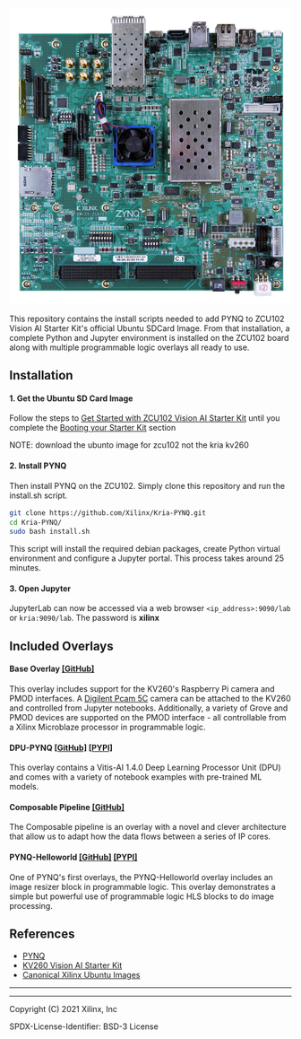 ![](./zcu102.jpg)

This repository contains the install scripts needed to add PYNQ to ZCU102 Vision AI Starter Kit's official Ubuntu SDCard Image.  From that installation, a complete Python and Jupyter environment is installed on the ZCU102 board along with multiple programmable logic overlays all ready to use.  

## Installation

#### 1. Get the Ubuntu SD Card Image 
Follow the steps to [Get Started with ZCU102 Vision AI Starter Kit](https://www.xilinx.com/products/som/kria/kv260-vision-starter-kit/kv260-getting-started-ubuntu/setting-up-the-sd-card-image.html) until you complete the [Booting your Starter Kit](https://www.xilinx.com/products/som/kria/kv260-vision-starter-kit/kv260-getting-started-ubuntu/booting-your-starter-kit.html) section

NOTE: download the ubunto image for zcu102 not the kria kv260

#### 2. Install PYNQ
Then install PYNQ on the ZCU102.  Simply clone this repository and run the install.sh script.

```bash
git clone https://github.com/Xilinx/Kria-PYNQ.git
cd Kria-PYNQ/
sudo bash install.sh
```

This script will install the required debian packages, create Python virtual environment and configure a Jupyter portal.  This process takes around 25 minutes.

#### 3. Open Jupyter

JupyterLab can now be accessed via a web browser `<ip_address>:9090/lab` or `kria:9090/lab`. The password is **xilinx**

## Included Overlays

#### Base Overlay [\[GitHub\]](kv260/base)

This overlay includes support for the KV260's Raspberry Pi camera and PMOD interfaces.  A [Digilent Pcam 5C](https://digilent.com/reference/add-ons/pcam-5c/start?redirect=1) camera can be attached to the KV260 and controlled from Jupyter notebooks.  Additionally, a variety of Grove and PMOD devices are supported on the PMOD interface - all controllable from a Xilinx Microblaze processor in programmable logic.  

#### DPU-PYNQ [\[GitHub\]](https://github.com/Xilinx/DPU-PYNQ) [\[PYPI\]](https://pypi.org/project/pynq-dpu/)
This overlay contains a Vitis-AI 1.4.0 Deep Learning Processor Unit (DPU) and comes with a variety of notebook examples with pre-trained ML models.

#### Composable Pipeline [\[GitHub\]](https://github.com/Xilinx/PYNQ_Composable_Pipeline) 
The Composable pipeline is an overlay with a novel and clever architecture that allow us to adapt how the data flows between a series of IP cores.

#### PYNQ-Helloworld [\[GitHub\]](https://github.com/Xilinx/PYNQ-HelloWorld) [\[PYPI\]](https://pypi.org/project/pynq-helloworld/)
One of PYNQ's first overlays, the PYNQ-Helloworld overlay includes an image resizer block in programmable logic.  This overlay demonstrates a simple but powerful use of programmable logic HLS blocks to do image processing. 

## References

- [PYNQ](https://www.pynq.io)
- [KV260 Vision AI Starter Kit](https://www.xilinx.com/products/som/kria/kv260-vision-starter-kit)
- [Canonical Xilinx Ubuntu Images](https://ubuntu.com/download/xilinx)

----
----

Copyright (C) 2021 Xilinx, Inc

SPDX-License-Identifier: BSD-3 License
